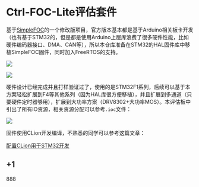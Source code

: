 # Ctrl-FOC-Lite评估套件

基于[SimpleFOC](https://github.com/simplefoc/Arduino-SimpleFOCShield)的一个修改版项目，官方版本基本都是基于Arduino相关板卡开发（也有基于STM32的，但是都是使用Arduino上层库浪费了很多硬件性能，比如硬件编码器接口、DMA、CAN等），所以本仓库准备在STM32的HAL固件库中移植SimpleFOC固件，同时加入FreeRTOS的支持。

![](/4.Docs/2.Images/img1.jpg)

![](/4.Docs/2.Images/img3.jpg)

硬件设计已经完成并且打样验证过了，使用的是STM32F1系列，后续可以基于本方案轻松扩展到F4等其他系列（因为HAL库很方便移植），并且扩展到多通道（只要硬件定时器够用），扩展到大功率方案（DRV8302+大功率MOS）。本评估板中引出了所有IO资源，相关资源分配可以参考`.ioc`文件：

![](/4.Docs/2.Images/img2.jpg)

固件使用CLion开发编译，不熟悉的同学可以参考这篇文章：

[配置CLion用于STM32开发](https://www.zhihu.com/people/zhi-hui-64-54/posts)



## +1



888